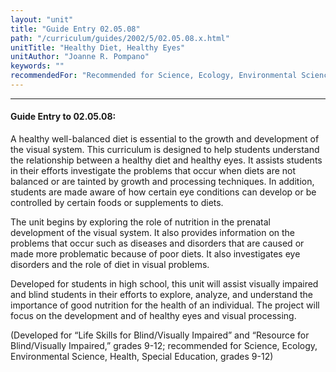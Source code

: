 ```yaml
---
layout: "unit"
title: "Guide Entry 02.05.08"
path: "/curriculum/guides/2002/5/02.05.08.x.html"
unitTitle: "Healthy Diet, Healthy Eyes"
unitAuthor: "Joanne R. Pompano"
keywords: ""
recommendedFor: "Recommended for Science, Ecology, Environmental Science, Health, and Special Education, grades 9-12."
---
```

<body>
<hr/>
<h4>
Guide Entry to 02.05.08:
</h4>
<p>
A healthy well-balanced diet is essential to the growth and development of the visual system. This curriculum is designed to help students understand the relationship between a healthy diet and healthy eyes. It assists students in their efforts investigate the problems that occur when diets are not balanced or are tainted by growth and processing techniques. In addition, students are made aware of how certain eye conditions can develop or be controlled by certain foods or supplements to diets.
</p>
<p>
The unit begins by exploring the role of nutrition in the prenatal development of the visual system. It also provides information on the problems that occur such as diseases and disorders that are caused or made more problematic because of poor diets. It also investigates eye disorders and the role of diet in visual problems.
</p>
<p>
Developed for students in high school, this unit will assist visually impaired and blind students in their efforts to explore, analyze, and understand the importance of good nutrition for the health of an individual. The project will focus on the development and of healthy eyes and visual processing.
</p>
<p>
(Developed for “Life Skills for Blind/Visually Impaired” and “Resource for Blind/Visually Impaired,” grades 9-12; recommended for Science, Ecology, Environmental Science, Health, Special Education, grades 9-12)
</p>
</body>
